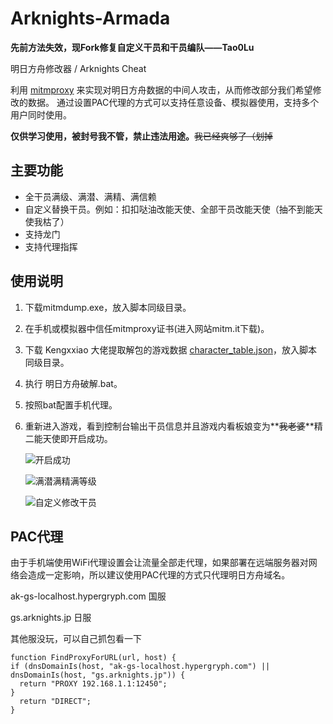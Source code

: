 # Arknights-Armada

**先前方法失效，现Fork修复自定义干员和干员编队——Tao0Lu**

明日方舟修改器 / Arknights Cheat

利用 [mitmproxy](https://www.mitmproxy.org/) 来实现对明日方舟数据的中间人攻击，从而修改部分我们希望修改的数据。
通过设置PAC代理的方式可以支持任意设备、模拟器使用，支持多个用户同时使用。

**仅供学习使用，被封号我不管，禁止违法用途。**~~我已经爽够了（划掉~~



## 主要功能

- 全干员满级、满潜、满精、满信赖
- 自定义替换干员。例如：扣扣哒油改能天使、全部干员改能天使（抽不到能天使我枯了）
- 支持龙门
- 支持代理指挥

## 使用说明

1. 下载mitmdump.exe，放入脚本同级目录。

2. 在手机或模拟器中信任mitmproxy证书(进入网站mitm.it下载)。

3. 下载 Kengxxiao 大佬提取解包的游戏数据 [character_table.json](https://github.com/Kengxxiao/ArknightsGameData/blob/master/zh_CN/gamedata/excel/character_table.json)，放入脚本同级目录。

4. 执行 明日方舟破解.bat。

5. 按照bat配置手机代理。

6. 重新进入游戏，看到控制台输出干员信息并且游戏内看板娘变为**~~我老婆~~**精二能天使即开启成功。

   ![开启成功](https://i.loli.net/2020/03/19/nh9GsmqZlu4JUyf.png)

   ![满潜满精满等级](https://i.loli.net/2020/03/19/Az3GS1ZCMUFQBK2.png)

   ![自定义修改干员](https://i.loli.net/2020/03/19/5SpxzwyBjh4efA9.png)

## PAC代理

由于手机端使用WiFi代理设置会让流量全部走代理，如果部署在远端服务器对网络会造成一定影响，所以建议使用PAC代理的方式只代理明日方舟域名。

ak-gs-localhost.hypergryph.com 国服

gs.arknights.jp 日服

其他服没玩，可以自己抓包看一下

```
function FindProxyForURL(url, host) {
if (dnsDomainIs(host, "ak-gs-localhost.hypergryph.com") || dnsDomainIs(host, "gs.arknights.jp")) {
  return "PROXY 192.168.1.1:12450";
}
  return "DIRECT";
}
```
